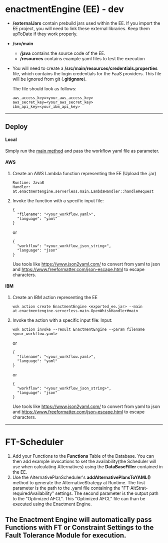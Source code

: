 # enactmentEngine (EE) - dev

- **/externalJars** contain prebuild jars used within the EE. If you import the EE project, you will need to link these external libraries. Keep them upToDate if they work properly.
- **/src/main** 
    - **/java** contains the source code of the EE.
    - **/resources** contains example yaml files to test the execution
- You will need to create a **/src/main/resources/credentials.properties** file, which contains the login credentials for the FaaS providers. This file will be ignored from git (**.gitignore**).

    The file should look as follows:
    ````
    aws_access_key=<your_aws_access_key>
    aws_secret_key=<your_aws_secret_key>
    ibm_api_key=<your_ibm_api_key>
    ````
    
---------------
    
## Deploy

#### Local
Simply run the [main method](src/main/java/at/enactmentengine/serverless/main/App.java) and pass the workflow yaml file as parameter.

#### AWS
1. Create an AWS Lambda function representing the EE (Upload the .jar)
   ````
   Runtime: Java8
   Handler: at.enactmentengine.serverless.main.LambdaHandler::handleRequest
   ````
2. Invoke the function with a specific input file:
    ````
    {
      "filename": "<your_workflow.yaml>",
      "language": "yaml"
    }
    ````
    or
    ````
    {
      "workflow": "<your_workflow_json_string>",
      "language": "json"
    }
    ````
    Use tools like https://www.json2yaml.com/ to convert from yaml to json and https://www.freeformatter.com/json-escape.html to escape characters.
    
#### IBM
1. Create an IBM action representing the EE
    ````
    wsk action create EnactmentEngine <exported_ee.jar> --main at.enactmentengine.serverless.main.OpenWhiskHandler#main
    ````
2. Invoke the action with a specific input file:
    Input:
    ````
    wsk action invoke --result EnactmentEngine --param filename <your_workflow.yaml>
    ````
    or
    ````
    {
      "filename": "<your_workflow.yaml>",
      "language": "yaml"
    }
    ````
    or
    ````
    {
      "workflow": "<your_workflow_json_string>",
      "language": "json"
    }
    ````
    Use tools like https://www.json2yaml.com/ to convert from yaml to json and https://www.freeformatter.com/json-escape.html to escape characters.

---------------
	
# FT-Scheduler
1. Add your Functions to the **Functions** Table of the Database. You can then add example invocations to set the availability(the Scheduler will use when calculating Alternatives) using the **DataBaseFiller** contained in the EE.
2. Use the AlternativePlanScheduler's **addAlternativePlansToYAML()** method to generate the AlternativeStrategy at Runtime. The first parameter is the path to the .yaml file containing the "FT-AltStrat-requiredAvailability" settings. The second parameter is the output path to the "Optimized AFCL". This "Optimized AFCL" file can than be executed using the Enactment Engine.

The Enactment Engine will automatically pass Functions with FT or Constraint Settings to the Fault Tolerance Module for execution.
---------------

  